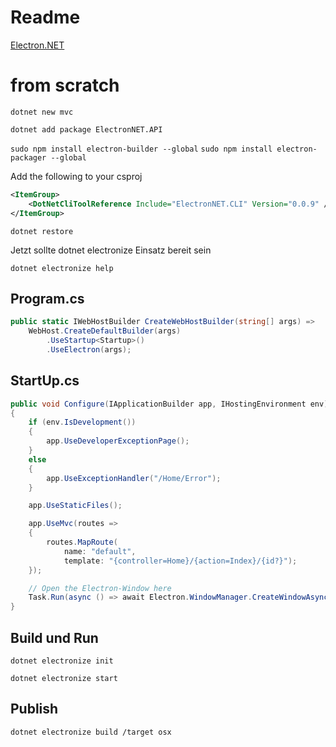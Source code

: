 # Readme

[Electron.NET](https://github.com/ElectronNET/Electron.NET/tree/master)


# from scratch

`dotnet new mvc`

`dotnet add package ElectronNET.API`

`sudo npm install electron-builder --global`
`sudo npm install electron-packager --global`

Add the following to your csproj

```xml
<ItemGroup>
    <DotNetCliToolReference Include="ElectronNET.CLI" Version="0.0.9" />
</ItemGroup>
```

`dotnet restore`

Jetzt sollte dotnet electronize Einsatz bereit sein

`dotnet electronize help`

## Program.cs 

```csharp
public static IWebHostBuilder CreateWebHostBuilder(string[] args) =>
    WebHost.CreateDefaultBuilder(args)
        .UseStartup<Startup>()
        .UseElectron(args);
```

## StartUp.cs 

```csharp
public void Configure(IApplicationBuilder app, IHostingEnvironment env)
{
    if (env.IsDevelopment())
    {
        app.UseDeveloperExceptionPage();
    }
    else
    {
        app.UseExceptionHandler("/Home/Error");
    }

    app.UseStaticFiles();

    app.UseMvc(routes =>
    {
        routes.MapRoute(
            name: "default",
            template: "{controller=Home}/{action=Index}/{id?}");
    });

    // Open the Electron-Window here
    Task.Run(async () => await Electron.WindowManager.CreateWindowAsync());
}
```

## Build und Run 

`dotnet electronize init`

`dotnet electronize start`

## Publish 

`dotnet electronize build /target osx`


